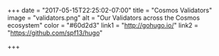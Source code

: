 +++
date = "2017-05-15T22:25:02-07:00"
title = "Cosmos Validators"
image = "validators.png"
alt = "Our Validators across the Cosmos ecosystem"
color = "#60d2d3"
link1 = "http://gohugo.io/"
link2 = "https://github.com/spf13/hugo"

+++
